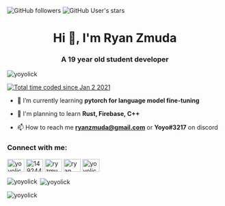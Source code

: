 
![GitHub followers](https://img.shields.io/github/followers/Yoyolick?style=social) 
![GitHub User's stars](https://img.shields.io/github/stars/Yoyolick?style=social)

<h1 align="center">Hi 👋, I'm Ryan Zmuda</h1>
<h3 align="center">A 19 year old student developer</h3>

<p align="left"> <img src="https://komarev.com/ghpvc/?username=yoyolick&label=Profile%20views&color=05b9e6&style=flat-square" alt="yoyolick" /> </p>
<a href="https://wakatime.com/@3e73d21c-9ccb-4e77-ab4d-6f58f0296cfa"><img src="https://wakatime.com/badge/user/3e73d21c-9ccb-4e77-ab4d-6f58f0296cfa.svg" alt="Total time coded since Jan 2 2021" /></a>

- 🌱 I’m currently learning **pytorch for language model fine-tuning**

- 🎯 I'm planning to learn **Rust, Firebase, C++**

- 📫 How to reach me **ryanzmuda@gmail.com** or **Yoyo#3217** on discord

<h3 align="left">Connect with me:</h3>
<p align="left">
<a href="https://twitter.com/yoyolick" target="blank"><img align="center" src="https://raw.githubusercontent.com/rahuldkjain/github-profile-readme-generator/master/src/images/icons/Social/twitter.svg" alt="yoyolick" height="30" width="40" /></a>
<a href="https://stackoverflow.com/users/14924440" target="blank"><img align="center" src="https://raw.githubusercontent.com/rahuldkjain/github-profile-readme-generator/master/src/images/icons/Social/stack-overflow.svg" alt="14924440" height="30" width="40" /></a>
<a href="https://instagram.com/ryzmuda" target="blank"><img align="center" src="https://raw.githubusercontent.com/rahuldkjain/github-profile-readme-generator/master/src/images/icons/Social/instagram.svg" alt="ryzmuda" height="30" width="40" /></a>
<a href="https://www.youtube.com/c/ryan zmuda" target="blank"><img align="center" src="https://raw.githubusercontent.com/rahuldkjain/github-profile-readme-generator/master/src/images/icons/Social/youtube.svg" alt="ryan zmuda" height="30" width="40" /></a>
<a href="https://www.leetcode.com/yoyolick" target="blank"><img align="center" src="https://raw.githubusercontent.com/rahuldkjain/github-profile-readme-generator/master/src/images/icons/Social/leet-code.svg" alt="yoyolick" height="30" width="40" /></a>
</p>

<p><img align="left" src="https://github-readme-stats.vercel.app/api/top-langs?username=yoyolick&show_icons=true&locale=en&layout=compact&theme=dark" alt="yoyolick" /></p>

<p>&nbsp;<img align="center" src="https://github-readme-stats.vercel.app/api?username=yoyolick&show_icons=true&locale=en&theme=dark" alt="yoyolick" /></p>

<p><img align="center" src="https://github-readme-streak-stats.herokuapp.com/?user=yoyolick&theme=dark" alt="yoyolick" /></p>
